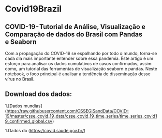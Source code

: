 # Covid19Brazil
## COVID-19 - Tutorial de Análise, Visualização e Comparação de dados do Brasil com Pandas e Seaborn


Com a propagação do COVID-19 se espalhando por todo o mundo, torna-se cada dia mais importante entender sobre essa pandemia. Este artigo é um esforço para analisar os dados cumulativos de casos confirmados, assim como, um tutorial das ferramentas de visualização seaborn e pandas.  Neste notebook, o foco principal é analisar a tendência de disseminação desse vírus no Brasil.

## Download dos dados:

1.[Dados mundias] (https://raw.githubusercontent.com/CSSEGISandData/COVID-19/master/csse_covid_19_data/csse_covid_19_time_series/time_series_covid19_confirmed_global.csv)

1.Dados do  (https://covid.saude.gov.br/)
